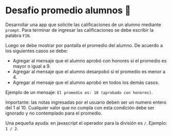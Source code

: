 # Desafío promedio alumnos 📝

Desarrollar una app que solicite las calificaciones de un alumno mediante `prompt`. Para terminar de ingresar las calificaciones se debe escribir la palabra `FIN`.

Luego se debe mostrar por pantalla el promedio del alumno. De acuerdo a los siguientes casos se debe:
- Agregar al mensaje que el alumno aprobó con honores si el promedio es mayor o igual a 9.
- Agregar al mensaje que el alumno desarpobó si el promedio es menor a 4.
- Agregar al mensaje que el alumno aprobó en todos los demás casos.

Ejemplo de un mensaje: `El promedio es: 10 (aprobado con honores)`.

Importante: las notas ingresadas por el usuario deben ser un numero entero del 1 al 10. Cualquier valor que no cumpla con esta condición debe ser ignorado y no contemplado para el promedio.

Una pequeña ayuda: en javascript el operador para la división es `/`. Ejemplo: `1 / 2`.
